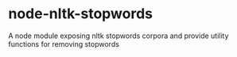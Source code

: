 # node-nltk-stopwords
A node module exposing nltk stopwords corpora and provide utility functions for removing stopwords
